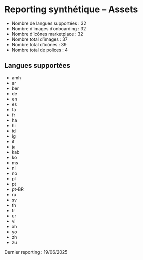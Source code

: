 # Reporting synthétique – Assets

- Nombre de langues supportées : 32
- Nombre d’images d’onboarding : 32
- Nombre d’icônes marketplace : 32
- Nombre total d’images : 37
- Nombre total d’icônes : 39
- Nombre total de polices : 4

## Langues supportées
- amh
- ar
- ber
- de
- en
- es
- fa
- fr
- ha
- hi
- id
- ig
- it
- ja
- kab
- ko
- ms
- nl
- no
- pl
- pt
- pt-BR
- ru
- sv
- th
- tr
- ur
- vi
- xh
- yo
- zh
- zu

Dernier reporting : 19/06/2025
